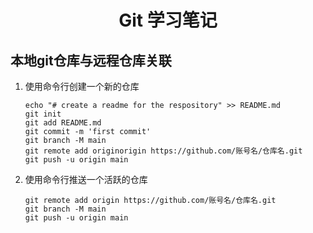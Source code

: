 # <center>Git 学习笔记</center>

## 本地git仓库与远程仓库关联

1. 使用命令行创建一个新的仓库

   ```shell
   echo "# create a readme for the respository" >> README.md
   git init
   git add README.md
   git commit -m 'first commit'
   git branch -M main
   git remote add originorigin https://github.com/账号名/仓库名.git
   git push -u origin main
   ```

2. 使用命令行推送一个活跃的仓库

   ```
   git remote add origin https://github.com/账号名/仓库名.git
   git branch -M main
   git push -u origin main
   ```

   

   

